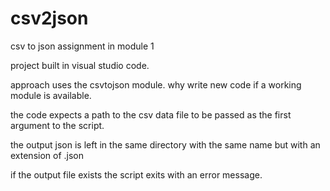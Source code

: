 # csv2json

csv to json assignment in module 1

project built in visual studio code.

approach uses the csvtojson module. why write new code if a working module is available.

the code expects a path to the csv data file to be passed as the first 
argument to the script.  

the output json is left in the same directory with the same name but with 
an extension of .json

if the output file exists the script exits with an error message.

